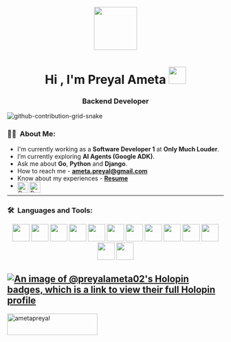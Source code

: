 <p align="center">
  <img src="https://media.giphy.com/media/M9gbBd9nbDrOTu1Mqx/giphy.gif" width="100"/>
<h1 align="center">Hi , I'm Preyal Ameta <img src="https://media.giphy.com/media/hvRJCLFzcasrR4ia7z/giphy.gif" width="40"></h1>
<h3 align="center">Backend Developer</h3>
</p>


![github-contribution-grid-snake](https://user-images.githubusercontent.com/89845641/218791674-c52db856-24d2-429f-8867-170c365730d1.svg)


### :woman_technologist: &nbsp;About Me:
- I'm currently working as a **Software Developer 1** at **Only Much Louder**.
- I’m currently exploring **AI Agents (Google ADK)**.
- Ask me about **Go**, **Python** and **Django**.
- How to reach me - **ameta.preyal@gmail.com**
- Know about my experiences - **[Resume](https://drive.google.com/file/d/14rVEh8PHnJ7kkiCeInowDcU5Q5727uol/view?usp=sharing)**
- <a href="https://www.linkedin.com/in/preyalameta02">
   <img align="left" alt="Preyal's LinkedIN" width="25px" src="https://raw.githubusercontent.com/hussainweb/hussainweb/main/icons/linkedin.png" />
  </a>
  <a href="https://instagram.com/preyal_ameta">
   <img align="left" alt="Preyal's Instagram" width="25px" src="https://raw.githubusercontent.com/hussainweb/hussainweb/main/icons/instagram.png" />
  </a>
 
---
### 🛠 &nbsp;Languages and Tools:

<p align="center">
  <div align="center">
  <code><img height="40" src="https://raw.githubusercontent.com/danielcranney/readme-generator/main/public/icons/skills/go-colored.svg"></code>
  <code><img height="40" src="https://raw.githubusercontent.com/danielcranney/readme-generator/main/public/icons/skills/python-colored.svg"></code>
  <code><img height="40" src="https://raw.githubusercontent.com/danielcranney/readme-generator/main/public/icons/skills/django-colored.svg"></code>
  <code><img height="40" src="https://raw.githubusercontent.com/danielcranney/readme-generator/main/public/icons/skills/aws-colored.svg"></code>
  <code><img height="40" src="https://raw.githubusercontent.com/danielcranney/readme-generator/main/public/icons/skills/cplusplus-colored.svg"/></code>
  <code><img height="40" src="https://raw.githubusercontent.com/danielcranney/readme-generator/main/public/icons/skills/dart-colored.svg"/></code>
  <code><img height="40" src="https://user-images.githubusercontent.com/25181517/192108374-8da61ba1-99ec-41d7-80b8-fb2f7c0a4948.png"/></code>
  <code><img height="40" src="https://raw.githubusercontent.com/danielcranney/readme-generator/main/public/icons/skills/docker-colored.svg"></code>  
  <code><img height="40" src="https://raw.githubusercontent.com/danielcranney/readme-generator/main/public/icons/skills/mongodb-colored.svg"></code>  
  <code><img height="40" src="https://raw.githubusercontent.com/danielcranney/readme-generator/main/public/icons/skills/nodejs-colored.svg"></code>
  <code><img height="40" src="https://raw.githubusercontent.com/danielcranney/readme-generator/main/public/icons/skills/postgresql-colored.svg"></code>
  <code><img height="40" src="https://raw.githubusercontent.com/danielcranney/readme-generator/main/public/icons/skills/react-colored.svg"></code>
  <code><img height="40" src="https://raw.githubusercontent.com/danielcranney/readme-generator/main/public/icons/skills/flutter-colored.svg"></code>
  </div>
  
</p>

[![An image of @preyalameta02's Holopin badges, which is a link to view their full Holopin profile](https://holopin.me/preyalameta02)](https://holopin.io/@preyalameta02)
---

<p><a href="https://www.buymeacoffee.com/ametapreyal"> <img align="left" src="https://cdn.buymeacoffee.com/buttons/v2/default-yellow.png" height="50" width="210" alt="ametapreyal" /></a></p><br><br>

